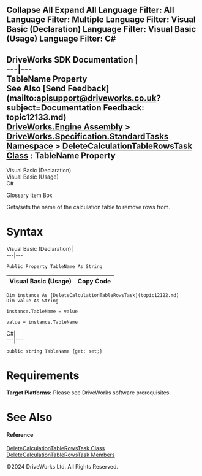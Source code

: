        

 Collapse All Expand All  Language Filter: All  Language Filter: Multiple  Language Filter: Visual Basic (Declaration) Language Filter: Visual Basic (Usage) Language Filter: C#  
---  
DriveWorks SDK Documentation  |   
---|---  
TableName Property   
See Also [Send Feedback](mailto:apisupport@driveworks.co.uk?subject=Documentation Feedback: topic12133.md)  
[DriveWorks.Engine Assembly](topic2156.md) > [DriveWorks.Specification.StandardTasks Namespace](topic11896.md) > [DeleteCalculationTableRowsTask Class](topic12122.md) : TableName Property  
---  
  
Visual Basic (Declaration)    
Visual Basic (Usage)    
C# 

Glossary Item Box

Gets/sets the name of the calculation table to remove rows from. 

# Syntax

Visual Basic (Declaration)|   
---|---  
      
    
    Public Property TableName As String  
  
Visual Basic (Usage)| Copy Code  
---|---  
      
    
    Dim instance As [DeleteCalculationTableRowsTask](topic12122.md)
    Dim value As String
     
    instance.TableName = value
     
    value = instance.TableName  
  
C#|   
---|---  
      
    
    public string TableName {get; set;}  
  
# Requirements

**Target Platforms:** Please see DriveWorks software prerequisites.

# See Also

#### Reference

[DeleteCalculationTableRowsTask Class](topic12122.md)   
[DeleteCalculationTableRowsTask Members](topic12123.md)

©2024 DriveWorks Ltd. All Rights Reserved.
